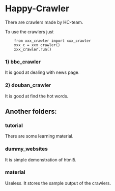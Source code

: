 # Happy-Crawler

There are crawlers made by HC-team.

To use the crawlers just 
        
        from xxx_crawler import xxx_crawler
        xxx_c = xxx_crawler()
        xxx_crawler.run()
    
### 1) bbc_crawler
It is good at dealing with news page.

### 2) douban_crawler
It is good at find the hot words.
    
## Another folders:

### tutorial
There are some learning material.
    
### dummy_websites
It is simple demonstration of html5.

### material
Useless. It stores the sample output of the crawlers.


